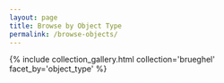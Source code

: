 ```yaml
---
layout: page
title: Browse by Object Type
permalink: /browse-objects/
---
```


{% include collection_gallery.html collection='brueghel' facet_by='object_type' %}
